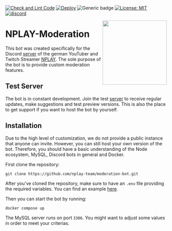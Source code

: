 [![Check and Lint Code](https://github.com/nplay-team/moderation-bot/actions/workflows/lint.yml/badge.svg)](https://github.com/nplay-team/moderation-bot/actions/workflows/lint.yml)
[![Deploy](https://github.com/nplay-team/moderation-bot/actions/workflows/deploy.yml/badge.svg)](https://github.com/nplay-team/moderation-bot/actions/workflows/deploy.yml)
![Generic badge](https://img.shields.io/badge/Version-1.0.0-86c240".svg)
[![License: MIT](https://img.shields.io/badge/License-MIT-yellow.svg)](https://opensource.org/licenses/MIT)
<a href="https://discord.gg/qcpeZQhJf5">
<img src="https://discordapp.com/api/guilds/367353132772098048/embed.png" alt="discord">
</a>

<img align="right" src="https://avatars.githubusercontent.com/u/170041565?s=400&u=c3ca1781422297c0f4f4b236e634b4864d431943&v=4" height=200 width=200>

# NPLAY-Moderation

This bot was created specifically for the Discord [server](https://discord.gg/qcpeZQhJf5) of the german YouTuber and Twitch Streamer [NPLAY](https://www.youtube.com/user/nordrheintvplay). The sole purpose of the bot is to provide custom moderation features.

## Test Server

The bot is in constant development. Join the test [server](https://discord.gg/JYWezvQ) to receive regular updates, make suggestions and test preview versions. This is also the place to get support if you want to host the bot by yourself.

## Installation

Due to the high level of customization, we do not provide a public instance that anyone can invite. However, you can still host your own version of the bot. Therefore, you should have a basic understanding of the Node ecosystem, MySQL, Discord bots in general and Docker.

First clone the repository:

```
git clone https://github.com/nplay-team/moderation-bot.git
```

After you've cloned the repository, make sure to have an `.env` file providing the required variables. You can find an example [here](https://github.com/nplay-team/moderation-bot/blob/main/.env.example).

Then you can start the bot by running:

```
docker compose up
```

The MySQL server runs on port `3306`. You might want to adjust some values in order to meet your criterias.
